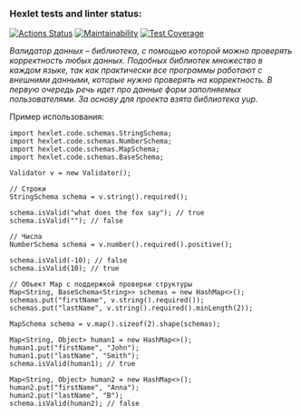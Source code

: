 ### Hexlet tests and linter status:
[![Actions Status](https://github.com/areldin8/java-project-78/actions/workflows/hexlet-check.yml/badge.svg)](https://github.com/areldin8/java-project-78/actions)
[![Maintainability](https://api.codeclimate.com/v1/badges/35a4f33eaf9f9945ce5e/maintainability)](https://codeclimate.com/github/areldin8/java-project-78/maintainability)
[![Test Coverage](https://api.codeclimate.com/v1/badges/35a4f33eaf9f9945ce5e/test_coverage)](https://codeclimate.com/github/areldin8/java-project-78/test_coverage)

*Валидатор данных – библиотека, с помощью которой можно проверять корректность любых данных. Подобных библиотек множество в каждом языке, так как практически все программы работают с внешними данными, которые нужно проверять на корректность. В первую очередь речь идет про данные форм заполняемых пользователями. За основу для проекта взята библиотека yup.*

Пример использования:

```import hexlet.code.Validator;
import hexlet.code.schemas.StringSchema;
import hexlet.code.schemas.NumberSchema;
import hexlet.code.schemas.MapSchema;
import hexlet.code.schemas.BaseSchema;

Validator v = new Validator();

// Строки
StringSchema schema = v.string().required();

schema.isValid("what does the fox say"); // true
schema.isValid(""); // false

// Числа
NumberSchema schema = v.number().required().positive();

schema.isValid(-10); // false
schema.isValid(10); // true

// Объект Map с поддержкой проверки структуры
Map<String, BaseSchema<String>> schemas = new HashMap<>();
schemas.put("firstName", v.string().required());
schemas.put("lastName", v.string().required().minLength(2));

MapSchema schema = v.map().sizeof(2).shape(schemas);

Map<String, Object> human1 = new HashMap<>();
human1.put("firstName", "John");
human1.put("lastName", "Smith");
schema.isValid(human1); // true

Map<String, Object> human2 = new HashMap<>();
human2.put("firstName", "Anna");
human2.put("lastName", "B");
schema.isValid(human2); // false
